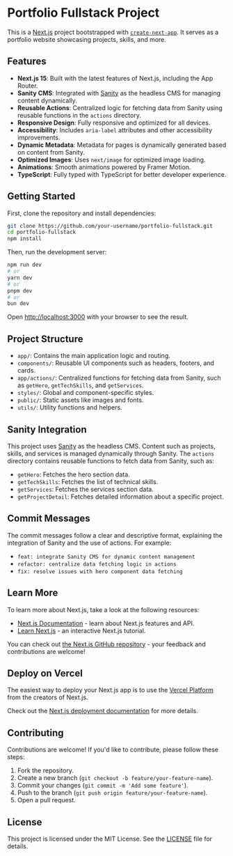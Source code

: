 # Portfolio Fullstack Project

This is a [Next.js](https://nextjs.org) project bootstrapped with [`create-next-app`](https://nextjs.org/docs/app/api-reference/cli/create-next-app). It serves as a portfolio website showcasing projects, skills, and more.

## Features

- **Next.js 15**: Built with the latest features of Next.js, including the App Router.
- **Sanity CMS**: Integrated with [Sanity](https://www.sanity.io/) as the headless CMS for managing content dynamically.
- **Reusable Actions**: Centralized logic for fetching data from Sanity using reusable functions in the `actions` directory.
- **Responsive Design**: Fully responsive and optimized for all devices.
- **Accessibility**: Includes `aria-label` attributes and other accessibility improvements.
- **Dynamic Metadata**: Metadata for pages is dynamically generated based on content from Sanity.
- **Optimized Images**: Uses `next/image` for optimized image loading.
- **Animations**: Smooth animations powered by Framer Motion.
- **TypeScript**: Fully typed with TypeScript for better developer experience.

## Getting Started

First, clone the repository and install dependencies:

```bash
git clone https://github.com/your-username/portfolio-fullstack.git
cd portfolio-fullstack
npm install
```

Then, run the development server:

```bash
npm run dev
# or
yarn dev
# or
pnpm dev
# or
bun dev
```

Open [http://localhost:3000](http://localhost:3000) with your browser to see the result.

## Project Structure

- `app/`: Contains the main application logic and routing.
- `components/`: Reusable UI components such as headers, footers, and cards.
- `app/actions/`: Centralized functions for fetching data from Sanity, such as `getHero`, `getTechSkills`, and `getServices`.
- `styles/`: Global and component-specific styles.
- `public/`: Static assets like images and fonts.
- `utils/`: Utility functions and helpers.

## Sanity Integration

This project uses [Sanity](https://www.sanity.io/) as the headless CMS. Content such as projects, skills, and services is managed dynamically through Sanity. The `actions` directory contains reusable functions to fetch data from Sanity, such as:

- `getHero`: Fetches the hero section data.
- `getTechSkills`: Fetches the list of technical skills.
- `getServices`: Fetches the services section data.
- `getProjectDetail`: Fetches detailed information about a specific project.

## Commit Messages

The commit messages follow a clear and descriptive format, explaining the integration of Sanity and the use of actions. For example:

- `feat: integrate Sanity CMS for dynamic content management`
- `refactor: centralize data fetching logic in actions`
- `fix: resolve issues with hero component data fetching`

## Learn More

To learn more about Next.js, take a look at the following resources:

- [Next.js Documentation](https://nextjs.org/docs) - learn about Next.js features and API.
- [Learn Next.js](https://nextjs.org/learn) - an interactive Next.js tutorial.

You can check out [the Next.js GitHub repository](https://github.com/vercel/next.js) - your feedback and contributions are welcome!

## Deploy on Vercel

The easiest way to deploy your Next.js app is to use the [Vercel Platform](https://vercel.com/new?utm_medium=default-template&filter=next.js&utm_source=create-next-app&utm_campaign=create-next-app-readme) from the creators of Next.js.

Check out the [Next.js deployment documentation](https://nextjs.org/docs/app/building-your-application/deploying) for more details.

## Contributing

Contributions are welcome! If you'd like to contribute, please follow these steps:

1. Fork the repository.
2. Create a new branch (`git checkout -b feature/your-feature-name`).
3. Commit your changes (`git commit -m 'Add some feature'`).
4. Push to the branch (`git push origin feature/your-feature-name`).
5. Open a pull request.

## License

This project is licensed under the MIT License. See the [LICENSE](LICENSE) file for details.